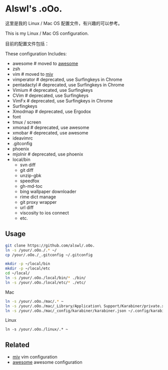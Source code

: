 # Alswl's .oOo. #

这里是我的 Linux / Mac OS 配置文件，有兴趣的可以参考。

This is my Linux / Mac OS configuration.

目前的配置文件包括：

These configuration Includes: 

*   awesome # moved to [awesome][]
*   zsh
*   vim # moved to [miv][]
*   vimperator  # deprecated, use Surfingkeys in Chrome
*   pentadactyl  # deprecated, use Surfingkeys in Chrome
*   Vimium  # deprecated, use Surfingkeys
*   CVim  # deprecated, use Surfingkeys
*   VimFx  # deprecated, use Surfingkeys in Chrome
*   Surfingkeys
*   Xmodmap # deprecated, use Ergodox
*   font
*   tmux / screen
*   xmonad # deprecated, use awesome
*   xmobar # deprecated, use awesome
*   ideavimrc
*   .gitconfig
*   phoenix
*   mjolnir # deprecated, use phoenix
*   local/bin
    *   svn diff
    *   git diff
    *   unzip-gbk
    *   speedfox
    *   gh-md-toc
    *   bing wallpaper downloader
    *   rime dict manage
    *   git proxy wrapper
    *   url diff
    *   viscosity to ios connect
    *   etc.


## Usage ##


``` bash
git clone https://github.com/alswl/.oOo.
ln -s /your/.oOo./.* ~/
cp /your/.oOo./_.gitconfig ~/.gitconfig

mkdir -p ~/local/bin
mkdir -p ~/local/etc
cd ~/local/
ln -s /your/.oOo./local/bin/* ./bin/
ln -s /your/.oOo./local/etc/* ./etc/
```

Mac

```bash
ln -s /your/.oOo./mac/.* ~
ln -s /your/.oOo./mac/_Library/Application\ Support/Karabiner/private.xml ~/Library/Application\ Support/Karabiner/private.xml
ln -s /your/.oOo./mac/_config/karabiner/karabiner.json ~/.config/karabiner/karabiner.json
```

Linux

```
ln -s /your/.oOo./linux/.* ~
```

## Related ##

*   [miv][] vim configuration
*   [awesome][] awesome configuration

[.oOo.]: https://github.com/alswl/.oOo.
[awesome]: https://github.com/alswl/awesome
[miv]: https://github.com/alswl/miv

